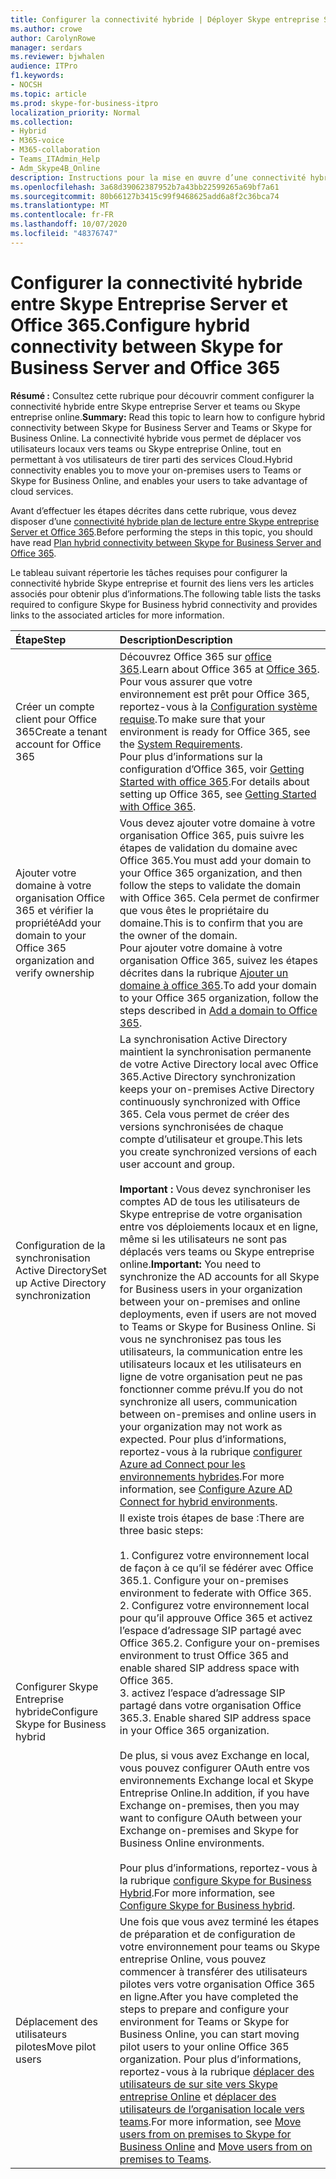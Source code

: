 ```yaml
---
title: Configurer la connectivité hybride | Déployer Skype entreprise Server 2019 Connect
ms.author: crowe
author: CarolynRowe
manager: serdars
ms.reviewer: bjwhalen
audience: ITPro
f1.keywords:
- NOCSH
ms.topic: article
ms.prod: skype-for-business-itpro
localization_priority: Normal
ms.collection:
- Hybrid
- M365-voice
- M365-collaboration
- Teams_ITAdmin_Help
- Adm_Skype4B_Online
description: Instructions pour la mise en œuvre d’une connectivité hybride entre Skype entreprise Server et Skype entreprise online.
ms.openlocfilehash: 3a68d39062387952b7a43bb22599265a69bf7a61
ms.sourcegitcommit: 80b66127b3415c99f9468625add6a8f2c36bca74
ms.translationtype: MT
ms.contentlocale: fr-FR
ms.lasthandoff: 10/07/2020
ms.locfileid: "48376747"
---
```

# <a name="configure-hybrid-connectivity-between-skype-for-business-server-and-office-365"></a><span data-ttu-id="86814-103">Configurer la connectivité hybride entre Skype Entreprise Server et Office 365.</span><span class="sxs-lookup"><span data-stu-id="86814-103">Configure hybrid connectivity between Skype for Business Server and Office 365</span></span>

<span data-ttu-id="86814-104">**Résumé :** Consultez cette rubrique pour découvrir comment configurer la connectivité hybride entre Skype entreprise Server et teams ou Skype entreprise online.</span><span class="sxs-lookup"><span data-stu-id="86814-104">**Summary:** Read this topic to learn how to configure hybrid connectivity between Skype for Business Server and Teams or Skype for Business Online.</span></span>  <span data-ttu-id="86814-105">La connectivité hybride vous permet de déplacer vos utilisateurs locaux vers teams ou Skype entreprise Online, tout en permettant à vos utilisateurs de tirer parti des services Cloud.</span><span class="sxs-lookup"><span data-stu-id="86814-105">Hybrid connectivity enables you to move your on-premises users to Teams or Skype for Business Online, and enables your users to take advantage of cloud services.</span></span>
  
<span data-ttu-id="86814-106">Avant d’effectuer les étapes décrites dans cette rubrique, vous devez disposer d’une [connectivité hybride plan de lecture entre Skype entreprise Server et Office 365](plan-hybrid-connectivity.md).</span><span class="sxs-lookup"><span data-stu-id="86814-106">Before performing the steps in this topic, you should have read [Plan hybrid connectivity between Skype for Business Server and Office 365](plan-hybrid-connectivity.md).</span></span>
  
<span data-ttu-id="86814-107">Le tableau suivant répertorie les tâches requises pour configurer la connectivité hybride Skype entreprise et fournit des liens vers les articles associés pour obtenir plus d’informations.</span><span class="sxs-lookup"><span data-stu-id="86814-107">The following table lists the tasks required to configure Skype for Business hybrid connectivity and provides links to the associated articles for more information.</span></span>
  
|<span data-ttu-id="86814-108">Étape</span><span class="sxs-lookup"><span data-stu-id="86814-108">Step</span></span>|<span data-ttu-id="86814-109">Description</span><span class="sxs-lookup"><span data-stu-id="86814-109">Description</span></span>|
|:-----|:-----|
|<span data-ttu-id="86814-110">Créer un compte client pour Office 365</span><span class="sxs-lookup"><span data-stu-id="86814-110">Create a tenant account for Office 365</span></span>   <br/> |<span data-ttu-id="86814-111">Découvrez Office 365 sur [office 365](https://go.microsoft.com/fwlink/p/?LinkId=254980).</span><span class="sxs-lookup"><span data-stu-id="86814-111">Learn about Office 365 at [Office 365](https://go.microsoft.com/fwlink/p/?LinkId=254980).</span></span>  <br/> <span data-ttu-id="86814-112">Pour vous assurer que votre environnement est prêt pour Office 365, reportez-vous à la [Configuration système requise](https://products.office.com/office-system-requirements).</span><span class="sxs-lookup"><span data-stu-id="86814-112">To make sure that your environment is ready for Office 365, see the [System Requirements](https://products.office.com/office-system-requirements).</span></span>  <br/> <span data-ttu-id="86814-113">Pour plus d’informations sur la configuration d’Office 365, voir [Getting Started with office 365](https://go.microsoft.com/fwlink/p/?LinkId=254982).</span><span class="sxs-lookup"><span data-stu-id="86814-113">For details about setting up Office 365, see [Getting Started with Office 365](https://go.microsoft.com/fwlink/p/?LinkId=254982).</span></span>  <br/> |
|<span data-ttu-id="86814-114">Ajouter votre domaine à votre organisation Office 365 et vérifier la propriété</span><span class="sxs-lookup"><span data-stu-id="86814-114">Add your domain to your Office 365 organization and verify ownership</span></span>  <br/> | <span data-ttu-id="86814-115">Vous devez ajouter votre domaine à votre organisation Office 365, puis suivre les étapes de validation du domaine avec Office 365.</span><span class="sxs-lookup"><span data-stu-id="86814-115">You must add your domain to your Office 365 organization, and then follow the steps to validate the domain with Office 365.</span></span> <span data-ttu-id="86814-116">Cela permet de confirmer que vous êtes le propriétaire du domaine.</span><span class="sxs-lookup"><span data-stu-id="86814-116">This is to confirm that you are the owner of the domain.</span></span> <br/> <span data-ttu-id="86814-117">Pour ajouter votre domaine à votre organisation Office 365, suivez les étapes décrites dans la rubrique [Ajouter un domaine à office 365](https://support.office.com/article/add-a-domain-to-office-365-6383f56d-3d09-4dcb-9b41-b5f5a5efd611?ui=en-US&rs=en-US&ad=US).</span><span class="sxs-lookup"><span data-stu-id="86814-117">To add your domain to your Office 365 organization, follow the steps described in [Add a domain to Office 365](https://support.office.com/article/add-a-domain-to-office-365-6383f56d-3d09-4dcb-9b41-b5f5a5efd611?ui=en-US&rs=en-US&ad=US).</span></span>  <br/> |
|<span data-ttu-id="86814-118">Configuration de la synchronisation Active Directory</span><span class="sxs-lookup"><span data-stu-id="86814-118">Set up Active Directory synchronization</span></span>  <br/> |<span data-ttu-id="86814-119">La synchronisation Active Directory maintient la synchronisation permanente de votre Active Directory local avec Office 365.</span><span class="sxs-lookup"><span data-stu-id="86814-119">Active Directory synchronization keeps your on-premises Active Directory continuously synchronized with Office 365.</span></span> <span data-ttu-id="86814-120">Cela vous permet de créer des versions synchronisées de chaque compte d’utilisateur et groupe.</span><span class="sxs-lookup"><span data-stu-id="86814-120">This lets you create synchronized versions of each user account and group.</span></span>  <br/> <br> <span data-ttu-id="86814-121">**Important :** Vous devez synchroniser les comptes AD de tous les utilisateurs de Skype entreprise de votre organisation entre vos déploiements locaux et en ligne, même si les utilisateurs ne sont pas déplacés vers teams ou Skype entreprise online.</span><span class="sxs-lookup"><span data-stu-id="86814-121">**Important:** You need to synchronize the AD accounts for all Skype for Business users in your organization between your on-premises and online deployments, even if users are not moved to Teams or Skype for Business Online.</span></span> <span data-ttu-id="86814-122">Si vous ne synchronisez pas tous les utilisateurs, la communication entre les utilisateurs locaux et les utilisateurs en ligne de votre organisation peut ne pas fonctionner comme prévu.</span><span class="sxs-lookup"><span data-stu-id="86814-122">If you do not synchronize all users, communication between on-premises and online users in your organization may not work as expected.</span></span> <span data-ttu-id="86814-123">Pour plus d’informations, reportez-vous à la rubrique [configurer Azure ad Connect pour les environnements hybrides](configure-azure-ad-connect.md).</span><span class="sxs-lookup"><span data-stu-id="86814-123">For more information, see [Configure Azure AD Connect for hybrid environments](configure-azure-ad-connect.md).</span></span>         |
| <span data-ttu-id="86814-124">Configurer Skype Entreprise hybride</span><span class="sxs-lookup"><span data-stu-id="86814-124">Configure Skype for Business hybrid</span></span> | <span data-ttu-id="86814-125">Il existe trois étapes de base :</span><span class="sxs-lookup"><span data-stu-id="86814-125">There are three basic steps:</span></span> <br><br> <span data-ttu-id="86814-126">1. Configurez votre environnement local de façon à ce qu’il se fédérer avec Office 365.</span><span class="sxs-lookup"><span data-stu-id="86814-126">1. Configure your on-premises environment to federate with Office 365.</span></span> <br> <span data-ttu-id="86814-127">2. Configurez votre environnement local pour qu’il approuve Office 365 et activez l’espace d’adressage SIP partagé avec Office 365.</span><span class="sxs-lookup"><span data-stu-id="86814-127">2. Configure your on-premises environment to trust Office 365 and enable shared SIP address space with Office 365.</span></span><br> <span data-ttu-id="86814-128">3. activez l’espace d’adressage SIP partagé dans votre organisation Office 365.</span><span class="sxs-lookup"><span data-stu-id="86814-128">3. Enable shared SIP address space in your Office 365 organization.</span></span> <br><br> <span data-ttu-id="86814-129">De plus, si vous avez Exchange en local, vous pouvez configurer OAuth entre vos environnements Exchange local et Skype Entreprise Online.</span><span class="sxs-lookup"><span data-stu-id="86814-129">In addition, if you have Exchange on-premises, then you may want to configure OAuth between your Exchange on-premises and Skype for Business Online environments.</span></span> <br> <br><span data-ttu-id="86814-130">Pour plus d’informations, reportez-vous à la rubrique [configure Skype for Business Hybrid](configure-federation-with-skype-for-business-online.md).</span><span class="sxs-lookup"><span data-stu-id="86814-130">For more information, see [Configure Skype for Business hybrid](configure-federation-with-skype-for-business-online.md).</span></span>
|<span data-ttu-id="86814-131">Déplacement des utilisateurs pilotes</span><span class="sxs-lookup"><span data-stu-id="86814-131">Move pilot users</span></span>  <br/> |<span data-ttu-id="86814-132">Une fois que vous avez terminé les étapes de préparation et de configuration de votre environnement pour teams ou Skype entreprise Online, vous pouvez commencer à transférer des utilisateurs pilotes vers votre organisation Office 365 en ligne.</span><span class="sxs-lookup"><span data-stu-id="86814-132">After you have completed the steps to prepare and configure your environment for Teams or Skype for Business Online, you can start moving pilot users to your online Office 365 organization.</span></span> <span data-ttu-id="86814-133">Pour plus d’informations, reportez-vous à la rubrique [déplacer des utilisateurs de sur site vers Skype entreprise Online](move-users-from-on-premises-to-skype-for-business-online.md) et [déplacer des utilisateurs de l’organisation locale vers teams](move-users-from-on-premises-to-Teams.md).</span><span class="sxs-lookup"><span data-stu-id="86814-133">For more information, see [Move users from on premises to Skype for Business Online](move-users-from-on-premises-to-skype-for-business-online.md) and [Move users from on premises to Teams](move-users-from-on-premises-to-Teams.md).</span></span>  <br/> |
